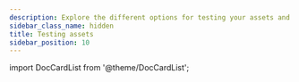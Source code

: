 ```yaml
---
description: Explore the different options for testing your assets and pipelines in Dagster.
sidebar_class_name: hidden
title: Testing assets
sidebar_position: 10
---
```


import DocCardList from '@theme/DocCardList';

<DocCardList />
